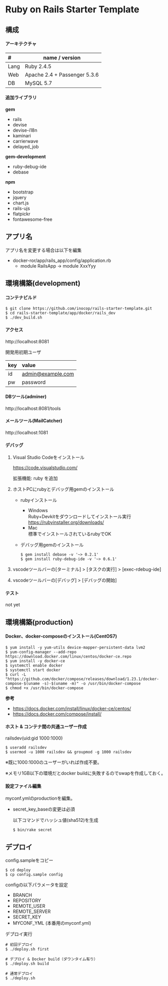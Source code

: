 # Ruby on Rails Starter Template

## 構成

#### アーキテクチャ
|#    |name / version|
|:----|--------------|
|Lang |Ruby 2.4.5    |
|Web  |Apache 2.4 + Passenger 5.3.6|
|DB   |MySQL 5.7     |


#### 追加ライブラリ

**gem**
- rails
- devise
- devise-i18n
- kaminari
- carrierwave
- delayed_job

**gem-development**
- ruby-debug-ide
- debase

**npm**
- bootstrap
- jquery
- chart.js
- rails-ujs
- flatpickr
- fontawesome-free


## アプリ名

アプリ名を変更する場合は以下を編集
- docker-ror/app/rails_app/config/application.rb
  - module RailsApp -> module XxxYyy

## 環境構築(development)

#### コンテナビルド

```
$ git clone https://github.com/inocop/rails-starter-template.git
$ cd rails-starter-template/app/docker/rails_dev
$ ./dev_build.sh
```

#### アクセス

http://localhost:8081


開発用初期ユーザ

|key |value|
|:---|:----|
|id  |admin@example.com|
|pw  |password|


#### DBツール(adminer)

http://localhost:8081/tools

#### メールツール(MailCatcher)

http://localhost:1081


#### デバッグ

1. Visual Studio Codeをインストール

    https://code.visualstudio.com/

    拡張機能: ruby を追加

1. ホストPCにrubyとデバッグ用gemのインストール

    - rubyインストール
      - Windows  
          Ruby+Devkitをダウンロードしてインストール実行  
          https://rubyinstaller.org/downloads/
      - Mac  
          標準でインストールされているrubyでOK

    - デバッグ用gemのインストール
      ```
      $ gem install debase -v '~> 0.2.1'
      $ gem install ruby-debug-ide -v '~> 0.6.1'
      ```

1. vscodeツールバーの[ターミナル] > [タスクの実行] > [exec-rdebug-ide]
1. vscodeツールバーの[デバッグ] > [デバッグの開始]


#### テスト

not yet


## 環境構築(production)

#### Docker、docker-composeのインストール(CentOS7)
```
$ yum install -y yum-utils device-mapper-persistent-data lvm2
$ yum-config-manager --add-repo https://download.docker.com/linux/centos/docker-ce.repo
$ yum install -y docker-ce
$ systemctl enable docker
$ systemctl start docker
$ curl -L "https://github.com/docker/compose/releases/download/1.23.1/docker-compose-$(uname -s)-$(uname -m)" -o /usr/bin/docker-compose
$ chmod +x /usr/bin/docker-compose
```

**参考**
* https://docs.docker.com/install/linux/docker-ce/centos/
* https://docs.docker.com/compose/install/


#### ホスト & コンテナ間の共通ユーザー作成

railsdev(uid:gid 1000:1000)
```
$ useradd railsdev
$ usermod -u 1000 railsdev && groupmod -g 1000 railsdev
```

※既に1000:1000のユーザーがいれば作成不要。

※メモリ1GB以下の環境だとdocker buildに失敗するのでswapを作成しておく。


#### 設定ファイル編集

myconf.ymlのproductionを編集。

* secret_key_baseの変更は必須

  以下コマンドでハッシュ値(sha512)を生成
  ```
  $ bin/rake secret
  ```


## デプロイ

config.sampleをコピー
```
$ cd deploy
$ cp config.sample config
```

configの以下パラメータを設定
* BRANCH
* REPOSITORY
* REMOTE_USER
* REMOTE_SERVER
* SECRET_KEY
* MYCONF_YML (本番用のmyconf.yml)


デプロイ実行
```
# 初回デプロイ
$ ./deploy.sh first

# デプロイ & Docker build（ダウンタイム有り）
$ ./deploy.sh build

# 通常デプロイ
$ ./deploy.sh
```
